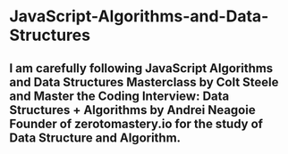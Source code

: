 # JavaScript-Algorithms-and-Data-Structures
## I am carefully following JavaScript Algorithms and Data Structures Masterclass by Colt Steele and Master the Coding Interview: Data Structures + Algorithms by Andrei Neagoie Founder of zerotomastery.io for the study of Data Structure and Algorithm.




